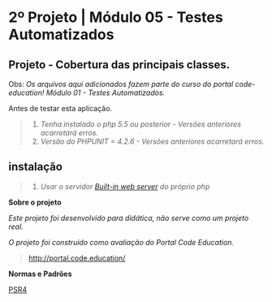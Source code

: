 2º Projeto | Módulo 05 - Testes Automatizados
================================================

Projeto - Cobertura das principais classes.
------------------------------------------------

Obs: *Os arquivos aqui adicionados fazem parte do curso do portal code-education! Módulo 01 - Testes Automatizados.*

Antes de testar esta aplicação.

>1. *Tenha instalado o php 5.5 ou posterior - Versões anteriores acarretará erros.*
>1. *Versão do PHPUNIT = 4.2.6 - Versões anteriores acarretará erros.*

instalação
-----------

>1. *Usar o servidor <a href="http://php.net/manual/pt_BR/features.commandline.webserver.php" title="Built-in web server PHP">Built-in web server</a> do próprio php*

**Sobre o projeto**

*Este projeto foi desenvolvido para didática, não serve como um projeto real.*

*O projeto foi construido como avaliação do Portal Code Education.*

>http://portal.code.education/



**Normas e Padrões**

<a href="http://www.php-fig.org/psr/psr-4/" title="psr4">PSR4</a>